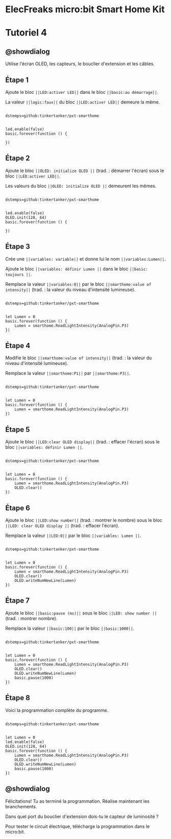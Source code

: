 # ElecFreaks micro:bit Smart Home Kit

# Tutoriel 4

## @showdialog

Utilise l'écran OLED, les capteurs, le bouclier d'extension et les câbles.

## Étape 1

Ajoute le bloc ``||LED:activer LED||`` dans le bloc ``||basic:au démarrage||``.

La valeur ``||logic:faux||`` du bloc ``||LED:activer LED||`` demeure la même.

```package

dstemps=github:tinkertanker/pxt-smarthome

```

```blocks

led.enable(false)
basic.forever(function () {
	
})

```

## Étape 2

Ajoute le bloc ``||OLED: initialize OLED ||`` (trad. : démarrer l'écran) sous le bloc ``||LED:activer LED||``.

Les valeurs du bloc ``||OLED: initialize OLED ||`` demeurent les mêmes.

```package

dstemps=github:tinkertanker/pxt-smarthome

```

```blocks

led.enable(false)
OLED.init(128, 64)
basic.forever(function () {
	
})

```

## Étape 3

Crée une ``||variables: variable||`` et donne lui le nom ``||variables:Lumen||``.

Ajoute le bloc ``||variables: définir Lumen ||`` dans le bloc ``||basic: toujours ||``.

Remplace la valeur ``||variables:0||`` par le bloc ``||smarthome:value of intensity||`` (trad. : la valeur du niveau d'intensité lumineuse).

```package

dstemps=github:tinkertanker/pxt-smarthome

```

```blocks

let Lumen = 0
basic.forever(function () {
    Lumen = smarthome.ReadLightIntensity(AnalogPin.P3)
})

```

## Étape 4

Modifie le bloc ``||smarthome:value of intensity||`` (trad. : la valeur du niveau d'intensité lumineuse).

Remplace la valeur ``||smarthome:P1||`` par ``||smarthome:P3||``.

```package

dstemps=github:tinkertanker/pxt-smarthome

```

```blocks

let Lumen = 0
basic.forever(function () {
    Lumen = smarthome.ReadLightIntensity(AnalogPin.P3)
})

```

## Étape 5

Ajoute le bloc ``||LED:clear OLED display||`` (trad. : effacer l'écran) sous le bloc ``||variables: définir Lumen ||``.

```package

dstemps=github:tinkertanker/pxt-smarthome

```

```blocks

let Lumen = 0
basic.forever(function () {
    Lumen = smarthome.ReadLightIntensity(AnalogPin.P3)
    OLED.clear()
})

```

## Étape 6

Ajoute le bloc ``||LED:show number||`` (trad. : montrer le nombre) sous le bloc ``||LED: clear OLED display ||`` (trad. : effacer l'écran).

Remplace la valeur ``||LED:0||`` par le bloc ``||variables: Lumen ||``.

```package

dstemps=github:tinkertanker/pxt-smarthome

```

```blocks

let Lumen = 0
basic.forever(function () {
    Lumen = smarthome.ReadLightIntensity(AnalogPin.P3)
    OLED.clear()
    OLED.writeNumNewLine(Lumen)
})

```

## Étape 7

Ajoute le bloc ``||basic:pause (ms)||`` sous le bloc ``||LED: show number ||`` (trad. : montrer nombre).

Remplace la valeur ``||basic:100||`` par le bloc ``||basic:1000||``.

```package

dstemps=github:tinkertanker/pxt-smarthome

```

```blocks

let Lumen = 0
basic.forever(function () {
    Lumen = smarthome.ReadLightIntensity(AnalogPin.P3)
    OLED.clear()
    OLED.writeNumNewLine(Lumen)
    basic.pause(1000)
})

```

## Étape 8

Voici la programmation complète du programme.

```package

dstemps=github:tinkertanker/pxt-smarthome

```

```blocks

let Lumen = 0
led.enable(false)
OLED.init(128, 64)
basic.forever(function () {
    Lumen = smarthome.ReadLightIntensity(AnalogPin.P3)
    OLED.clear()
    OLED.writeNumNewLine(Lumen)
    basic.pause(1000)
})

```

## @showdialog 

Félicitations! Tu as terminé la programmation. Réalise maintenant les branchements.

Dans quel port du bouclier d'extension dois-tu le capteur de luminosité ?

Pour tester le circuit électrique, télécharge la programmation dans le micro:bit.